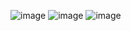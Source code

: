 ![image](https://github.com/tanmai-tallam/Netflix-clone/assets/120913651/972933da-f952-49bd-85ce-41f463dbddbf)
![image](https://github.com/tanmai-tallam/Netflix-clone/assets/120913651/d5bc8c59-f36c-4789-8c2c-0fea84eea54c)
![image](https://github.com/tanmai-tallam/Netflix-clone/assets/120913651/abfa9b5a-e2ee-47ff-a61a-d0fea2bcf215)
